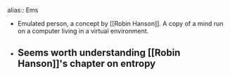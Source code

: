 alias:: Ems

- Emulated person, a concept by [[Robin Hanson]]. A copy of a mind run on a computer living in a virtual environment.
- Seems worth understanding [[Robin Hanson]]'s chapter on entropy
	-